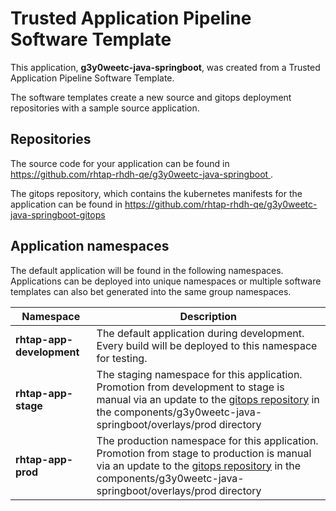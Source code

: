 # Trusted Application Pipeline Software Template

This application, **g3y0weetc-java-springboot**, was created from a Trusted Application Pipeline Software Template.

The software templates create a new source and gitops deployment repositories with a sample source application. 

## Repositories

The source code for your application can be found in [https://github.com/rhtap-rhdh-qe/g3y0weetc-java-springboot ](https://github.com/rhtap-rhdh-qe/g3y0weetc-java-springboot ).
 
The gitops repository, which contains the kubernetes manifests for the application can be found in 
[https://github.com/rhtap-rhdh-qe/g3y0weetc-java-springboot-gitops ](https://github.com/rhtap-rhdh-qe/g3y0weetc-java-springboot-gitops ) 

## Application namespaces 

The default application will be found in the following namespaces. Applications can be deployed into unique namespaces or multiple software templates can also bet generated into the same group namespaces.  

|  Namespace   |  Description   |  
| -------- | -------- |   
| **rhtap-app-development** | The default application during development. Every build will be deployed to this namespace for testing. | 
| **rhtap-app-stage** | The staging namespace for this application. Promotion from development to stage is manual via an update to the [gitops repository](https://github.com/rhtap-rhdh-qe/g3y0weetc-java-springboot-gitops ) in the components/g3y0weetc-java-springboot/overlays/prod directory |  
| **rhtap-app-prod** | The production namespace for this application. Promotion from stage to production is manual via an update to the [gitops repository](https://github.com/rhtap-rhdh-qe/g3y0weetc-java-springboot-gitops ) in the components/g3y0weetc-java-springboot/overlays/prod directory | 